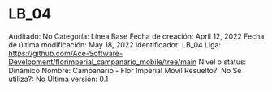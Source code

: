 # LB_04

Auditado: No
Categoría: Línea Base
Fecha de creación: April 12, 2022
Fecha de última modificación: May 18, 2022
Identificador: LB_04
Liga: https://github.com/Ace-Software-Development/florimperial_campanario_mobile/tree/main
Nivel o status: Dinámico
Nombre: Campanario - Flor Imperial Móvil
Resuelto?: No
Se utiliza?: No
Última versión: 0.1